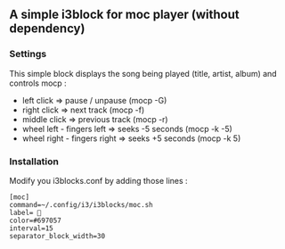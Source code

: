 ## A simple i3block for moc player (without dependency)



### Settings

This simple block displays the song being played (title, artist, album) and controls mocp : 

- left click => pause / unpause (mocp -G)
- right click => next track (mocp -f)
- middle click => previous track (mocp -r)
- wheel left - fingers left => seeks -5 seconds (mocp -k -5)
- wheel right - fingers right => seeks +5 seconds (mocp -k 5)

### Installation

Modify you i3blocks.conf by adding those lines : 

    [moc]
    command=~/.config/i3/i3blocks/moc.sh
    label= 
    color=#697057
    interval=15
    separator_block_width=30
